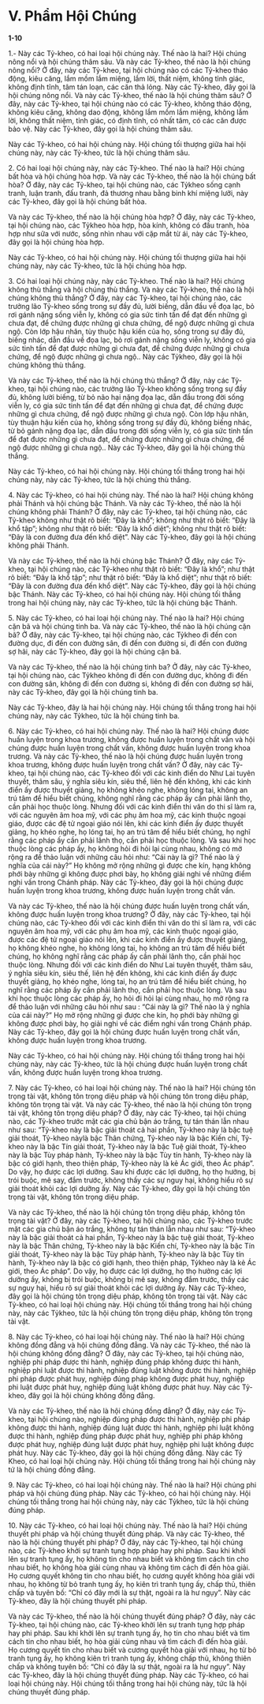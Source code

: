 # V. Phẩm Hội Chúng

**1-10**

1.- Này các Tỷ-kheo, có hai loại hội chúng này. Thế nào là hai? Hội chúng nông nổi và hội chúng thâm
sâu. Và này các Tỷ-kheo, thế nào là hội chúng nông nổi? Ở đây, này các Tỷ-kheo, tại hội chúng nào có
các Tỷ-kheo tháo động, kiêu căng, lắm mồm lắm miệng, lắm lời, thất niệm, không tỉnh giác, không định
tĩnh, tâm tán loạn, các căn thả lỏng. Này các Tỷ-kheo, đây gọi là hội chúng nông nổi.
Và này các Tỷ-kheo, thế nào là hội chúng thâm sâu? Ở đây, này các Tỷ-kheo, tại hội chúng nào có các
Tỷ-kheo, không tháo động, không kiêu căng, không dao động, không lắm mồm lắm miệng, không lắm
lời, không thất niệm, tỉnh giác, có định tĩnh, có nhất tâm, có các căn được bảo vệ. Này các Tỷ-kheo, đây
gọi là hội chúng thâm sâu.

Này các Tỷ-kheo, có hai hội chúng này. Hội chúng tối thượng giữa hai hội chúng này, này các Tỷ-kheo,
tức là hội chúng thâm sâu.

<!--pg-->
2\. Có hai loại hội chúng này, này các Tỷ-kheo. Thế nào là hai? Hội chúng bất hòa và hội chúng hòa hợp.
Và này các Tỷ-kheo, thế nào là hội chúng bất hòa? Ở đây, này các Tỷ-kheo, tại hội chúng nào, các Tỷkheo sống cạnh tranh, luận tranh, đấu tranh, đả thương nhau bằng binh khí miệng lưỡi, này các Tỷ-kheo,
đây gọi là hội chúng bất hòa.

Và này các Tỷ-kheo, thế nào là hội chúng hòa hợp? Ở đây, này các Tỷ-kheo, tại hội chúng nào, các Tỷkheo hòa hợp, hòa kính, không có đấu tranh, hòa hợp như sữa với nước, sống nhìn nhau với cặp mắt từ
ái, này các Tỷ-kheo, đây gọi là hội chúng hòa hợp.

Này các Tỷ-kheo, có hai hội chúng này. Hội chúng tối thượng giữa hai hội chúng này, này các Tỷ-kheo,
tức là hội chúng hòa hợp.

<!--pg-->
3\. Có hai loại hội chúng này, này các Tỷ-kheo. Thế nào là hai? Hội chúng không thù thắng và hội chúng
thù thắng. Và này các Tỷ-kheo, thế nào là hội chúng không thù thắng? Ở đây, này các Tỷ-kheo, tại hội
chúng nào, các trưởng lão Tỷ-kheo sống trong sự đầy đủ, lười biếng, dẫn đầu về đọa lạc, bỏ rơi gánh
nặng sống viễn ly, không có gia sức tinh tấn để đạt đến những gì chưa đạt, để chứng được những gì chưa
chứng, để ngộ được những gì chưa ngộ. Còn lớp hậu nhân, tùy thuộc hậu kiến của họ, sống trong sự đầy
đủ, biếng nhác, dẫn đầu về đọa lạc, bỏ rơi gánh nặng sống viễn ly, không có gia sức tinh tấn để đạt được
những gì chưa đạt, để chứng được những gì chưa chứng, để ngộ được những gì chưa ngộ.. Này các Tỷkheo, đây gọi là hội chúng không thù thắng.

Và này các Tỷ-kheo, thế nào là hội chúng thù thắng? Ở đây, này các Tỷ-kheo, tại hội chúng nào, các
trưởng lão Tỷ-kheo không sống trong sự đầy đủ, không lười biếng, từ bỏ não hại nặng đọa lạc, dẫn đầu
trong đời sống viễn ly, có gia sức tinh tấn để đạt đến những gì chưa đạt, để chứng được những gì chưa
chứng, để ngộ được những gì chưa ngộ. Còn lớp hậu nhân, tùy thuận hậu kiến của họ, không sống trong
sự đầy đủ, không biếng nhác, từ bỏ gánh nặng đọa lạc, dẫn đầu trong đời sống viễn ly, có gia sức tinh
tấn để đạt được những gì chưa đạt, để chứng được những gì chưa chứng, để ngộ được những gì chưa
ngộ.. Này các Tỷ-kheo, đây gọi là hội chúng thù thắng.

Này các Tỷ-kheo, có hai hội chúng này. Hội chúng tối thắng trong hai hội chúng này, này các Tỷ-kheo,
tức là hội chúng thù thắng.

<!--pg-->
4\. Này các Tỷ-kheo, có hai hội chúng này. Thế nào là hai? Hội chúng không phải Thánh và hội chúng
bậc Thánh. Và này các Tỷ-kheo, thế nào là hội chúng không phải Thánh? Ở đây, này các Tỷ-kheo, tại
hội chúng nào, các Tỷ-kheo không như thật rõ biết: “Ðây là khổ”; không như thật rõ biết: “Ðây là khổ
tập”; không như thật rõ biết: “Ðây là khổ diệt”; không như thật rõ biết: “Ðây là con đường đưa đến khổ
diệt”. Này các Tỷ-kheo, đây gọi là hội chúng không phải Thánh.

Và này các Tỷ-kheo, thế nào là hội chúng bậc Thánh? Ở đây, này các Tỷ-kheo, tại hội chúng nào, các
Tỷ-kheo như thật rõ biết: “Ðây là khổ”; như thật rõ biết: “Ðây là khổ tập”; như thật rõ biết: “Ðây là khổ
diệt”; như thật rõ biết: “Ðây là con đường đưa đến khổ diệt”. Này các Tỷ-kheo, đây gọi là hội chúng bậc
Thánh.
Này các Tỷ-kheo, có hai hội chúng này. Hội chúng tối thắng trong hai hội chúng này, này các Tỷ-kheo,
tức là hội chúng bậc Thánh.

<!--pg-->
5\. Này các Tỷ-kheo, có hai loại hội chúng này. Thế nào là hai? Hội chúng cặn bã và hội chúng tinh ba.
Và này các Tỷ-kheo, thế nào là hội chúng cặn bã? Ở đây, này các Tỷ-kheo, tại hội chúng nào, các Tỷkheo đi đến con đường dục, đi đến con đường sân, đi đến con đường si, đi đến con đường sợ hãi, này
các Tỷ-kheo, đây gọi là hội chúng cặn bã.

Và này các Tỷ-kheo, thế nào là hội chúng tinh ba? Ở đây, này các Tỷ-kheo, tại hội chúng nào, các Tỷkheo không đi đến con đường dục, không đi đến con đường sân, không đi đến con đường si, không đi
đến con đường sợ hãi, này các Tỷ-kheo, đây gọi là hội chúng tinh ba.

Này các Tỷ-kheo, đây là hai hội chúng này. Hội chúng tối thắng trong hai hội chúng này, này các Tỷkheo, tức là hội chúng tinh ba.

<!--pg-->
6\. Này các Tỷ-kheo, có hai hội chúng này. Thế nào là hai? Hội chúng được huấn luyện trong khoa
trương, không được huấn luyện trong chất vấn và hội chúng được huấn luyện trong chất vấn, không
được huấn luyện trong khoa trương. Và này các Tỷ-kheo, thế nào là hội chúng được huấn luyện trong
khoa trương, không được huấn luyện trong chất vấn? Ở đây, này các Tỷ-kheo, tại hội chúng nào, các
Tỷ-kheo đối với các kinh điển do Như Lai tuyên thuyết, thâm sâu, ý nghĩa siêu kín, siêu thế, liên hệ đến
không, khi các kinh điển ấy được thuyết giảng, họ không khéo nghe, không lóng tai, không an trú tâm để
hiểu biết chúng, không nghĩ rằng các pháp ấy cần phải lãnh thọ, cần phải học thuộc lòng. Nhưng đối với
các kinh điển thi văn do thi sĩ làm ra, với các nguyên âm hoa mỹ, với các phụ âm hoa mỹ, các kinh
thuộc ngoại giáo, được các đệ tử ngoại giáo nói lên, khi các kinh điển ấy được thuyết giảng, họ khéo
nghe, họ lóng tai, họ an trú tâm để hiểu biết chúng, họ nghĩ rằng các pháp ấy cần phải lãnh thọ, cần phải
học thuộc lòng. Và sau khi học thuộc lòng các pháp ấy, họ không hỏi đi hỏi lại cùng nhau, không có mở
rộng ra để thảo luận với những câu hỏi như: “Cái này là gì? Thế nào là ý nghĩa của cái này?” Họ không
mở rộng những gì được che kín, hạng không phới bày những gì không được phơi bày, họ không giải
nghi về những điểm nghi vấn trong Chánh pháp. Này các Tỷ-kheo, đây gọi là hội chúng được huấn
luyện trong khoa trương, không được huấn luyện trong chất vấn.

Và này các Tỷ-kheo, thế nào là hội chúng được huấn luyện trong chất vấn, không được huấn luyện trong
khoa trương? Ở đây, này các Tỷ-kheo, tại hội chúng nào, các Tỷ-kheo đối với các kinh điển thi văn do
thi sĩ làm ra, với các nguyên âm hoa mỹ, với các phụ âm hoa mỹ, các kinh thuộc ngoại giáo, được các đệ
tử ngoại giáo nói lên, khi các kinh điển ấy được thuyết giảng, họ không khéo nghe, họ không lóng tai, họ
không an trú tâm để hiểu biết chúng, họ không nghĩ rằng các pháp ấy cần phải lãnh thọ, cần phải học
thuộc lòng. Nhưng đối với các kinh điển do Như Lai tuyên thuyết, thâm sâu, ý nghĩa siêu kín, siêu thế,
liên hệ đến không, khi các kinh điển ấy được thuyết giảng, họ khéo nghe, lóng tai, họ an trú tâm để hiểu
biết chúng, họ nghĩ rằng các pháp ấy cần phải lãnh thọ, cần phải học thuộc lòng. Và sau khi học thuộc
lòng các pháp ấy, họ hỏi đi hỏi lại cùng nhau, họ mở rộng ra để thảo luận với những câu hỏi như sau :
“Cái này là gì? Thế nào là ý nghĩa của cái này?” Họ mở rộng những gì được che kín, họ phới bày những
gì không được phơi bày, họ giải nghi về các điểm nghi vấn trong Chánh pháp. Này các Tỷ-kheo, đây gọi
là hội chúng được huấn luyện trong chất vấn, không được huấn luyện trong khoa trương.

Này các Tỷ-kheo, có hai hội chúng này. Hội chúng tối thắng trong hai hội chúng này, này các Tỷ-kheo,
tức là hội chúng được huấn luyện trong chất vấn, không được huấn luyện trong khoa trương.

<!--pg-->
7\. Này các Tỷ-kheo, có hai loại hội chúng này. Thế nào là hai? Hội chúng tôn trọng tài vật, không tôn
trọng diệu pháp và hội chúng tôn trong diệu pháp, không tôn trọng tài vật. Và này các Tỷ-kheo, thế nào
là hội chúng tôn trọng tài vật, không tôn trọng diệu pháp? Ở đây, này các Tỷ-kheo, tại hội chúng nào,
các Tỷ-kheo trước mặt các gia chủ bận áo trắng, tự tán thán lẫn nhau như sau: “Tỷ-kheo này là bậc giải
thoát cả hai phần, Tỷ-kheo này là bậc tuệ giải thoát, Tỷ-kheo nàylà bậc Thân chứng, Tỷ-kheo này là bậc
Kiến chí, Tỷ-kheo này là bậc Tín giải thoát, Tỷ-kheo này là bậc Tuệ giải thoát, Tỷ-kheo này là bậc Tùy
pháp hành, Tỷ-kheo này là bậc Tùy tín hành, Tỷ-kheo này là bậc có giới hạnh, theo thiện pháp, Tỷ-kheo
này là kẻ Ác giới, theo Ác pháp”. Do vậy, họ được các lợi dưỡng. Sau khi được các lợi dưỡng, họ thọ
hưởng, bị trói buộc, mê say, đắm trước, không thấy các sự nguy hại, không hiểu rõ sự giải thoát khỏi các
lợi dưỡng ấy. Này các Tỷ-kheo, đây gọi là hội chúng tôn trọng tài vật, không tôn trọng diệu pháp.

Và này các Tỷ-kheo, thế nào là hội chúng tôn trọng diệu pháp, không tôn trọng tài vật? Ở đây, này các
Tỷ-kheo, tại hội chúng nào, các Tỷ-kheo trước mặt các gia chủ bận áo trắng, không tự tán thán lẫn nhau
như sau: “Tỷ-kheo này là bậc giải thoát cả hai phần, Tỷ-kheo này là bậc tuệ giải thoát, Tỷ-kheo này là
bậc Thân chứng, Tỷ-kheo này là bậc Kiến chí, Tỷ-kheo này là bậc Tín giải thoát, Tỷ-kheo này là bậc
Tùy pháp hành, Tỷ-kheo này là bậc Tùy tín hành, Tỷ-kheo này là bậc có giới hạnh, theo thiện pháp, Tỷkheo này là kẻ Ác giới, theo Ác pháp”. Do vậy, họ được các lợi dưỡng, họ thọ hưởng các lợi dưỡng ấy,
không bị trói buộc, không bị mê say, không đắm trước, thấy các sự nguy hại, hiểu rõ sự giải thoát khỏi
các lợi dưỡng ấy. Này các Tỷ-kheo, đây gọi là hội chúng tôn trọng diệu pháp, không tôn trọng tài vật.
Này các Tỷ-kheo, có hai loại hội chúng này. Hội chúng tối thắng trong hai hội chúng này, này các Tỷkheo, tức là hội chúng tôn trọng diệu pháp, không tôn trọng tài vật.

<!--pg-->
8\. Này các Tỷ-kheo, có hai loại hội chúng này. Thế nào là hai? Hội chúng không đồng đẳng và hội
chúng đồng đẳng. Và này các Tỷ-kheo, thế nào là hội chúng không đồng đẳng? Ở đây, này các Tỷ-kheo,
tại hội chúng nào, nghiệp phi pháp được thi hành, nghiệp đúng pháp không được thi hành, nghiệp phi
luật được thi hành, nghiệp đúng luật không được thi hành, nghiệp phi pháp được phát huy, nghiệp đúng
pháp không được phát huy, nghiệp phi luật được phát huy, nghiệp đúng luật không được phát huy. Này
các Tỷ-kheo, đây gọi là hội chúng không đồng đẳng.

Và này các Tỷ-kheo, thế nào là hội chúng đồng đẳng? Ở đây, này các Tỷ-kheo, tại hội chúng nào,
nghiệp đúng pháp được thi hành, nghiệp phi pháp không được thi hành, nghiệp đúng luật được thi hành,
nghiệp phi luật không được thi hành, nghiệp đúng pháp được phát huy, nghiệp phi pháp không được
phát huy, nghiệp đúng luật được phát huy, nghiệp phi luật không được phát huy. Này các Tỷ-kheo, đây
gọi là hội chúng đồng đẳng. Này các Tỷ Kheo, có hai loại hội chúng này. Hội chúng tối thắng trong hai
hội chúng này tứ là hội chúng đồng đẳng.

<!--pg-->
9\. Này các Tỷ-kheo, có hai loại hội chúng này. Thế nào là hai? Hội chúng phi pháp và hội chúng đúng
pháp. Này các Tỷ-kheo, có hai hội chúng này. Hội chúng tối thắng trong hai hội chúng này, này các Tỷkheo, tức là hội chúng đúng pháp.

<!--pg-->
10\. Này các Tỷ-kheo, có hai loại hội chúng này. Thế nào là hai? Hội chúng thuyết phi pháp và hội chúng
thuyết đúng pháp. Và này các Tỷ-kheo, thế nào là hội chúng thuyết phi pháp? Ở đây, này các Tỷ-kheo,
tại hội chúng nào, các Tỷ-kheo khởi sự tranh tụng hợp pháp hay phi pháp. Sau khi khởi lên sự tranh tụng
ấy, họ không tin cho nhau biết và không tìm cách tin cho nhau biết, họ không hòa giải cùng nhau và
không tìm cách đi đến hòa giải. Họ cương quyết không tin cho nhau biết, họ cương quyết không hòa giải
với nhau, họ không từ bỏ tranh tụng ấy, họ kiên trì tranh tụng ấy, chấp thủ, thiên chấp và tuyên bố: “Chỉ
có đây mới là sự thật, ngoài ra là hư ngụy”. Này các Tỷ-kheo, đây là hội chúng thuyết phi pháp.

Và này các Tỷ-kheo, thế nào là hội chúng thuyết đúng pháp? Ở đây, này các Tỷ-kheo, tại hội chúng nào,
các Tỷ-kheo khởi lên sự tranh tụng hợp pháp hay phi pháp. Sau khi khởi lên sự tranh tụng ấy, họ tin cho
nhau biết và tìm cách tin cho nhau biết, họ hòa giải cùng nhau và tìm cách đi đến hòa giải. Họ cương
quyết tin cho nhau biết và cương quyết hòa giải với nhau, họ từ bỏ tranh tụng ấy, họ không kiên trì tranh
tụng ấy, không chấp thủ, không thiên chấp và không tuyên bố: “Chỉ có đây là sự thật, ngoài ra là hư
ngụy”. Này các Tỷ-kheo, đây là hội chúng thuyết đúng pháp.
Này các Tỷ-kheo, có hai loại hội chúng này. Hội chúng tối thắng trong hai hội chúng này, tức là hội
chúng thuyết đúng pháp.

